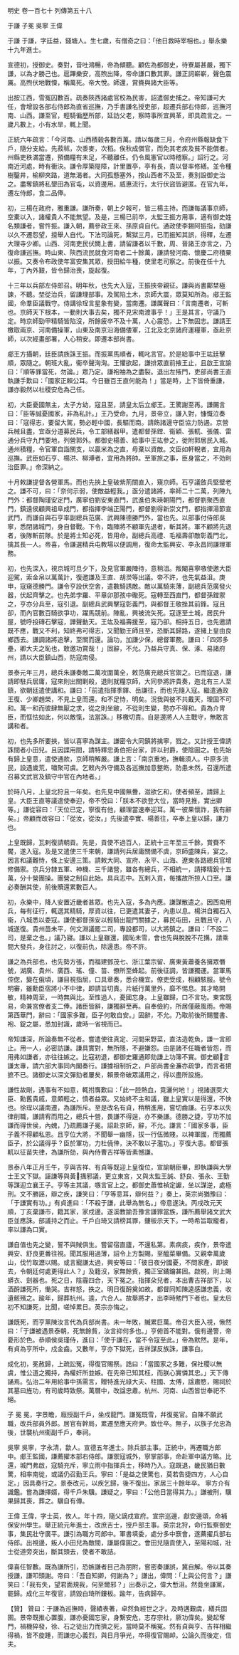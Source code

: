 明史
卷一百七十 列傳第五十八

于謙 子冕 吳寧 王偉

于謙
于謙，字廷益，錢塘人。生七歲，有僧奇之曰：「他日救時宰相也。」舉永樂十九年進士。

宣德初，授御史。奏對，音吐鴻暢，帝為傾聽。顧佐為都御史，待寮屬甚嚴，獨下謙，以為才勝己也。扈蹕樂安，高煦出降，帝命謙口數其罪。謙正詞嶄嶄，聲色震厲。高煦伏地戰慄，稱萬死。帝大悅。師還，賞賚與諸大臣等。

出按江西，雪冤囚數百。疏奏陝西諸處官校為民害，詔遣御史捕之。帝知謙可大任，會增設各部右侍郎為直省巡撫，乃手書謙名授吏部，超遷兵部右侍郎，巡撫河南、山西。謙至官，輕騎徧歷所部，延訪父老，察時事所宜興革，即具疏言之。一歲凡數上，小有水旱，輒上聞。

正統六年疏言：「今河南、山西積穀各數百萬。請以每歲三月，令府州縣報缺食下戶，隨分支給。先菽秫，次黍麥，次稻。俟秋成償官，而免其老疾及貧不能償者。州縣吏秩滿當遷，預備糧有未足，不聽離任。仍令風憲官以時稽察。」詔行之。河南近河處，時有衝決。謙令厚築隄障，計里置亭，亭有長，責以督率修繕。並令種樹鑿井，榆柳夾路，道無渴者。大同孤懸塞外，按山西者不及至，奏別設御史治之。盡奪鎮將私墾田為官屯，以資邊用。威惠流行，太行伏盜皆避匿。在官九年，遷左侍郎，食二品俸。

初，三楊在政府，雅重謙。謙所奏，朝上夕報可，皆三楊主持。而謙每議事京師，空橐以入，諸權貴人不能無望。及是，三楊已前卒，太監王振方用事，適有御史姓名類謙者，嘗忤振。謙入朝，薦參政王來、孫原貞自代。通政使李錫阿振指，劾謙以久不遷怨望，擅舉人自代。下法司論死，繫獄三月。已而振知其誤，得釋，左遷大理寺少卿。山西、河南吏民伏闕上書，請留謙者以千數，周、晉諸王亦言之，乃復命謙巡撫。時山東、陝西流民就食河南者二十餘萬，謙請發河南、懷慶二府積粟以振。又奏令布政使年富安集其眾，授田給牛種，使里老司察之。前後在任十九年，丁內外艱，皆令歸治喪，旋起復。

十三年以兵部左侍郎召。明年秋，也先大入寇，王振挾帝親征。謙與尚書鄺埜極諫，不聽。埜從治兵，留謙理部事。及駕陷土木，京師大震，眾莫知所為。郕王監國，命羣臣議戰守。侍講徐珵言星象有變，當南遷。謙厲聲曰：「言南遷者，可斬也。京師天下根本，一動則大事去矣，獨不見宋南渡事乎！」王是其言，守議乃定。時京師勁甲精騎皆陷沒，所餘疲卒不及十萬，人心震恐，上下無固志。謙請王檄取兩京、河南備操軍，山東及南京沿海備倭軍，江北及北京諸府運糧軍，亟赴京師，以次經畫部署，人心稍安。即遷本部尚書。

郕王方攝朝，廷臣請族誅王振。而振黨馬順者，輒叱言官。於是給事中王竑廷擊順，眾隨之。朝班大亂，衞卒聲洶洶。王懼欲起，謙排眾直前掖王止，且啟王宣諭曰：「順等罪當死，勿論。」眾乃定。謙袍袖為之盡裂。退出左掖門，吏部尚書王直執謙手歎曰：「國家正賴公耳。今日雖百王直何能為！」當是時，上下皆倚重謙，謙亦毅然以社稷安危為己任。

初，大臣憂國無主，太子方幼，寇且至，請皇太后立郕王。王驚謝至再。謙颺言曰：「臣等誠憂國家，非為私計。」王乃受命。九月，景帝立，謙入對，慷慨泣奏曰：「寇得志，要留大駕，勢必輕中國，長驅而南。請飭諸邊守臣協力防遏。京營兵械且盡，宜亟分道募民兵，令工部繕器甲。遣都督孫鏜、衞穎、張軏、張儀、雷通分兵守九門要地，列營郭外。都御史楊善、給事中王竑參之，徙附郭居民入城。通州積糧，令官軍自詣關支，以贏米為之直，毋棄以資敵。文臣如軒輗者，宜用為巡撫。武臣如石亨、楊洪、柳溥者，宜用為將帥。至軍旅之事，臣身當之，不効則治臣罪。」帝深納之。

十月敕謙提督各營軍馬。而也先挾上皇破紫荊關直入，窺京師。石亨議斂兵堅壁老之。謙不可，曰：「奈何示弱，使敵益輕我。」亟分遣諸將，率師二十二萬，列陣九門外：都督陶瑾安定門，廣寧伯劉安東直門，武進伯朱瑛朝陽門，都督劉聚西直門，鎮遠侯顧興祖阜成門，都指揮李端正陽門，都督劉得新崇文門，都指揮湯節宣武門，而謙自與石亨率副總兵范廣、武興陳德勝門外，當也先。以部事付侍郎吳寧，悉閉諸城門，身自督戰。下令，臨陣將不顧軍先退者，斬其將。軍不顧將先退者，後隊斬前隊。於是將士知必死，皆用命。副總兵高禮、毛福壽卻敵彰義門北，擒其長一人。帝喜，令謙選精兵屯教場以便調用，復命太監興安、李永昌同謙理軍務。

初，也先深入，視京城可旦夕下，及見官軍嚴陣待，意稍沮。叛閹喜寧嗾使邀大臣迎駕，索金帛以萬萬計，復邀謙及王直、胡濙等出議。帝不許，也先氣益沮。庚申，寇窺德勝門。謙令亨設伏空舍，遣數騎誘敵。敵以萬騎來薄，副總兵范廣發火器，伏起齊擊之。也先弟孛羅、平章卯那孩中礮死。寇轉至西直門，都督孫鏜禦之，亨亦分兵至，寇引退。副總兵武興擊寇彰義門，與都督王敬挫其前鋒。寇且卻，而內官數百騎欲爭功，躍馬競前。陣亂，興被流矢死。寇逐至土城，居民升屋，號呼投磚石擊寇，譁聲動天。王竑及福壽援至，寇乃卻。相持五日，也先邀請既不應，戰又不利，知終弗可得志，又聞勤王師且至，恐斷其歸路，遂擁上皇由良鄉西去。謙調諸將追擊，至關而還。論功，加謙少保，總督軍務。謙曰：「四郊多壘，卿大夫之恥也，敢邀功賞哉！」固辭，不允。乃益兵守真、保、涿、易諸府州，請以大臣鎮山西，防寇南侵。

景泰元年三月，總兵朱謙奏敵二萬攻圍萬全，敕范廣充總兵官禦之。已而寇退，謙請即駐兵居庸，寇來則出關剿殺，退則就糧京師，大同參將許貴奏，迤北有三人至鎮，欲朝廷遣使講和。謙曰：「前遣指揮季鐸、岳謙往，而也先隨入寇。繼遣通政王復、少卿趙榮，不見上皇而還。和不足恃，明矣。況我與彼不共戴天，理固不可和。萬一和而彼肆無厭之求，從之則坐敝，不從則生變，勢亦不得和。貴為介冑臣，而恇怯如此，何以敵愾，法當誅。」移檄切責。自是邊將人人主戰守，無敢言講和者。

初，也先多所要挾，皆以喜寧為謀主。謙密令大同鎮將擒寧，戮之。又計授王偉誘誅間者小田兒。且因諜用間，請特釋忠勇伯把台家，許以封爵，使陰圖之。也先始有歸上皇意，遣使通款，京師稍解嚴。謙上言：「南京重地，撫輯須人。中原多流民，設遇歲荒，嘯聚可虞。乞敕內外守備及各巡撫加意整飭，防患未然，召還所遣召募文武官及鎮守中官在內地者。」

於時八月，上皇北狩且一年矣。也先見中國無釁，滋欲乞和，使者頻至，請歸上皇。大臣王直等議遣使奉迎，帝不悅曰：「朕本不欲登大位，當時見推，實出卿等。」謙從容曰：「天位已定，寧復有他，顧理當速奉迎耳。萬一彼果懷詐，我有辭矣。」帝顧而改容曰：「從汝，從汝。」先後遣李實、楊善往，卒奉上皇以歸，謙力也。

上皇既歸，瓦剌復請朝貢。先是，貢使不過百人，正統十三年至三千餘，賞賚不饜，遂入寇。及是又遣使三千來朝，謙請列兵居庸關備不虞，京師盛陳兵，宴之。因言和議難恃，條上安邊三策。請敕大同、宣府、永平、山海、遼東各路總兵官增修備禦。京兵分隸五軍、神機、三千諸營，雖各有總兵，不相統一，請擇精銳十五萬，分十營團操。團營之制自此始。具兵志中。瓦剌入貢，每攜故所掠人口至。謙必奏酬其使，前後贖還累數百人。

初，永樂中，降人安置近畿者甚眾。也先入寇，多為內應。謙謀散遣之。因西南用兵，每有征行，輒選其精騎，厚資以往，已更遣其妻子，內患以息。楊洪自獨石入衞，八城悉以委寇。謙使都督孫安以輕騎出龍門關據之，募民屯田，且戰且守，八城遂復。貴州苗未平，何文淵議罷二司，專設都司，以大將鎮之。謙曰：「不設二司，是棄之也。」議乃寢。謙以上皇雖還，國恥未雪，會也先與脫脫不花搆，請乘間大發兵，身往討之，以復前仇，除邊患。帝不許。

謙之為兵部也，也先勢方張，而福建鄧茂七、浙江葉宗留、廣東黃蕭養各擁眾僭號，湖廣、貴州、廣西、瑤、僮、苗、僚所至蜂起。前後征調，皆謙獨運。當軍馬倥偬，變在俄頃，謙目視指屈，口具章奏，悉合機宜。僚吏受成，相顧駭服。號令明審，雖勳臣宿將小不中律，即請旨切責。片紙行萬里外，靡不惕息。其才略開敏，精神周至，一時無與比。至性過人，憂國忘身。上皇雖歸，口不言功。東宮既易，命兼宮僚者支二俸。諸臣皆辭，謙獨辭至再。自奉儉約，所居僅蔽風雨。帝賜第西華門，辭曰：「國家多難，臣子何敢自安。」固辭，不允。乃取前後所賜璽書、袍、錠之屬，悉加封識，歲時一省視而已。

帝知謙深，所論奏無不從者。嘗遣使往真定、河間采野菜，直沽造乾魚，謙一言即止。用一人，必密訪謙。謙具實對，無所隱，不避嫌怨。由是諸不任職者皆怨，而用弗如謙者，亦往往嫉之。比寇初退，都御史羅通即劾謙上功簿不實。御史顧𣉒言謙太專，請六部大事同內閣奏行。謙據祖制折之，戶部尚書金濂亦疏爭，而言者捃摭不已。諸御史以深文彈劾者屢矣，賴景帝破眾議用之，得以盡所設施。

謙性故剛，遇事有不如意，輒拊膺歎曰：「此一腔熱血，竟灑何地！」視諸選耎大臣、勳舊貴戚，意頗輕之，憤者益眾。又始終不主和議，雖上皇實以是得還，不快也。徐珵以議南遷，為謙所斥。至是改名有貞，稍稍進用，嘗切齒謙。石亨本以失律削職，謙請宥而用之，總兵十營，畏謙不得逞，亦不樂謙。德勝之捷，亨功不加謙而得世侯，內媿，乃疏薦謙子冕。詔赴京師，辭，不允。謙言：「國家多事，臣子義不得顧私恩。且亨位大將，不聞舉一幽隱，拔一行伍微賤，以裨軍國，而獨薦臣子，於公議得乎？臣於軍功，力杜僥倖，決不敢以子濫功。」亨復大恚。都督張軏以征苗失律，為謙所劾，與內侍曹吉祥等皆素憾謙。

景泰八年正月壬午，亨與吉祥、有貞等既迎上皇復位，宣諭朝臣畢，即執謙與大學士王文下獄。誣謙等與黃𤣾搆邪議，更立東宮，又與太監王誠、舒良、張永、王勤等謀迎立襄王子。亨等主其議，嗾言官上之。都御史蕭惟禎定讞，坐以謀逆，處極刑。文不勝誣，辯之疾，謙笑曰：「亨等意耳，辯何益？」奏上，英宗尚猶豫曰：「于謙實有功。」有貞進曰：「不殺于謙，此舉為無名。」帝意遂決。丙戌改元天順，丁亥棄謙市，籍其家，家戍邊。遂溪教諭吾豫言謙罪當族，謙所薦舉諸文武大臣並應誅。部議持之而止。千戶白琦又請榜其罪，鏤板示天下。一時希旨取寵者，率以謙為口實。

謙自值也先之變，誓不與賊俱生。嘗留宿直廬，不還私第。素病痰，疾作，景帝遣興安、舒良更番往視。聞其服用過薄，詔令上方製賜，至醯菜畢備。又親幸萬歲山，伐竹取瀝以賜。或言寵謙太過，興安等曰：「彼日夜分國憂，不問家產，即彼去，令朝廷何處更得此人？」及籍沒，家無餘貲，獨正室鐍鑰甚固。啟視，則上賜蟒衣、劍器也。死之日，陰霾四合，天下冤之。指揮朵兒者，本出曹吉祥部下，以酒酹謙死所，慟哭。吉祥怒，抶之。明日復酹奠如故。都督同知陳逵感謙忠義，收遺骸殯之。踰年，歸葬杭州。逵，六合人。故舉將才，出李時勉門下者也。皇太后初不知謙死，比聞，嗟悼累日。英宗亦悔之。

謙既死，而亨黨陳汝言代為兵部尚書。未一年敗，贓累巨萬。帝召大臣入視，愀然曰：「于謙被遇景泰朝，死無餘貲，汝言抑何多也。」亨俯首不能對。俄有邊警，帝憂形於色。恭順侯吳瑾侍，進曰：「使于謙在，當不令寇至此。」帝為默然。是年，有貞為亨所中，戍金齒。又數年，亨亦下獄死，吉祥謀反族誅，謙事白。

成化初，冕赦歸，上疏訟冤，得復官賜祭。誥曰：「當國家之多難，保社稷以無虞，惟公道之獨持，為權奸所並嫉。在先帝已知其枉，而朕心實憐其忠。」天下傳誦焉。弘治二年用給事中孫需言，贈特進光祿大夫、柱國、太傅，諡肅愍，賜祠於其墓曰旌功，有司歲時致祭。萬曆中，改諡忠肅。杭州、河南、山西皆世奉祀不絕。

子 冕
冕，字景瞻，廕授副千戶，坐戍龍門。謙冤既雪，幷復冕官。自陳不願武職，改兵部員外郎。居官有幹局，累遷至應天府尹。致仕卒。無子，以族子允忠為後，世襲杭州衞副千戶，奉祠。

吳寧
吳寧，字永清，歙人。宣德五年進士。除兵部主事。正統中，再遷職方郎中。郕王監國，謙薦擢本部右侍郎。謙禦寇城外，寧掌部事，命赴軍中議方略。比還，城門弗啟，寇騎充斥，寧立雨中指揮兵士，移時乃入。寇既退，畿民猶日數驚，相率南徙，或議仍召勤王兵。寧曰：「是益之使驚也，莫若告捷四方，人心自定。」因具奏行之。景泰改元，以疾乞歸，後不復出。家居三十餘年卒。 寧方介有識鑑。嘗為謙擇婿，得千戶朱驥。謙疑之，寧曰：「公他日當得其力。」謙被刑，驥果歸其喪，葬之。驥自有傳。

王偉
王偉，字士英，攸人。年十四，隨父謫戍宣府。宣宗巡邊，獻安邊頌，命補保安州學生。舉正統元年進士，改庶吉士，授戶部主事。英宗北狩，命行監察御史事，集民壯守廣平。謙引為職方司郎中。軍書填委，處分多中窾會，遂薦擢兵部右侍郎。出視邊，叛人小田兒為敵間，謙屬偉圖之。會田兒隨貢使入，至陽和城，壯士從道旁突出，斷其頭去，使者不敢詰。

偉喜任智數。既為謙所引，恐嫉謙者目己為朋附，嘗密奏謙誤，冀自解。帝以其奏授謙，謙叩頭謝。帝曰：「吾自知卿，何謝為？」謙出，偉問：「上與公何言？」謙笑曰：「我有失，望君面規我，何至爾邪？」出奏示之，偉大慙沮。然竟坐謙黨，罷歸。成化三年復官，請毀白琦所鏤板。踰年，告病歸卒。

【贊】
贊曰：于謙為巡撫時，聲績表著，卓然負經世之才。及時遘艱虞，繕兵固圉。景帝既推心置腹，謙亦憂國忘家，身繫安危，志存宗社，厥功偉矣。變起奪門，禍機猝發，徐、石之徒出力而擠之死，當時莫不稱冤。然有貞與亨、吉祥相繼得禍，皆不旋踵，而謙忠心義烈，與日月爭光，卒得復官賜卹。公論久而後定，信夫。